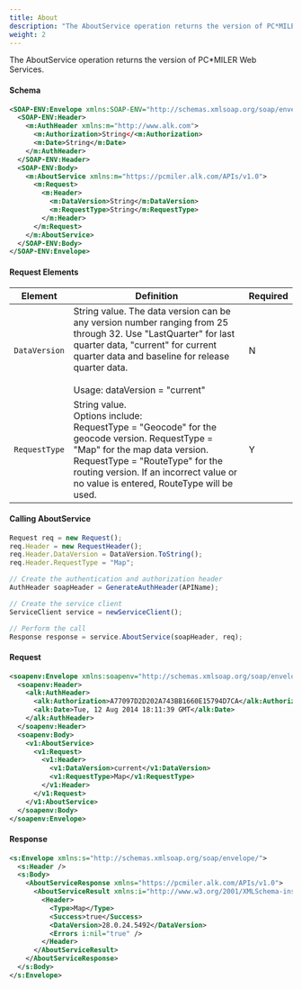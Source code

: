 ```yaml
---
title: About
description: "The AboutService operation returns the version of PC*MILER Web Services"
weight: 2
---
```


The AboutService operation returns the version of PC\*MILER Web Services.

#### Schema

```xml
<SOAP-ENV:Envelope xmlns:SOAP-ENV="http://schemas.xmlsoap.org/soap/envelope/" xmlns:SOAP-ENC="http://schemas.xmlsoap.org/soap/encoding/" xmlns:xsi="http://www.w3.org/2001/XMLSchema-instance" xmlns:xsd="http://www.w3.org/2001/XMLSchema">
  <SOAP-ENV:Header>
    <m:AuthHeader xmlns:m="http://www.alk.com">
      <m:Authorization>String</<m:Authorization>
      <m:Date>String</m:Date>
    </m:AuthHeader>
  </SOAP-ENV:Header>
  <SOAP-ENV:Body>
    <m:AboutService xmlns:m="https://pcmiler.alk.com/APIs/v1.0">
      <m:Request>
        <m:Header>
          <m:DataVersion>String</m:DataVersion>
          <m:RequestType>String</m:RequestType>
        </m:Header>
      </m:Request>
    </m:AboutService>
  </SOAP-ENV:Body>
</SOAP-ENV:Envelope>
```

#### Request Elements

<style>
main td:first-child {min-width:99px}
</style>

| Element       | Definition                                                                                                                                                                                                                                                   | Required |
| ------------- | ------------------------------------------------------------------------------------------------------------------------------------------------------------------------------------------------------------------------------------------------------------ | -------- |
| `DataVersion` | String value. The data version can be any version number ranging from 25 through 32. Use "LastQuarter" for last quarter data, "current" for current quarter data and baseline for release quarter data.<br><br>Usage: dataVersion = "current"                | N        |
| `RequestType` | String value.<br>Options include:<br>RequestType = "Geocode" for the geocode version. RequestType = "Map" for the map data version. RequestType = "RouteType" for the routing version. If an incorrect value or no value is entered, RouteType will be used. | Y        |

#### Calling AboutService

```js
Request req = new Request();
req.Header = new RequestHeader();
req.Header.DataVersion = DataVersion.ToString();
req.Header.RequestType = "Map";

// Create the authentication and authorization header
AuthHeader soapHeader = GenerateAuthHeader(APIName);

// Create the service client
ServiceClient service = newServiceClient();

// Perform the call
Response response = service.AboutService(soapHeader, req);
```

#### Request

```xml
<soapenv:Envelope xmlns:soapenv="http://schemas.xmlsoap.org/soap/envelope/" xmlns:alk="http://www.alk.com" xmlns:v1="https://pcmiler.alk.com/APIs/v1.0">
  <soapenv:Header>
    <alk:AuthHeader>
      <alk:Authorization>A77097D2D202A743BB1660E15794D7CA</alk:Authorization>
      <alk:Date>Tue, 12 Aug 2014 18:11:39 GMT</alk:Date>
    </alk:AuthHeader>
  </soapenv:Header>
  <soapenv:Body>
    <v1:AboutService>
      <v1:Request>
        <v1:Header>
          <v1:DataVersion>current</v1:DataVersion>
          <v1:RequestType>Map</v1:RequestType>
        </v1:Header>
      </v1:Request>
    </v1:AboutService>
  </soapenv:Body>
</soapenv:Envelope>
```

#### Response

```xml
<s:Envelope xmlns:s="http://schemas.xmlsoap.org/soap/envelope/">
  <s:Header />
  <s:Body>
    <AboutServiceResponse xmlns="https://pcmiler.alk.com/APIs/v1.0">
      <AboutServiceResult xmlns:i="http://www.w3.org/2001/XMLSchema-instance">
        <Header>
          <Type>Map</Type>
          <Success>true</Success>
          <DataVersion>28.0.24.5492</DataVersion>
          <Errors i:nil="true" />
        </Header>
      </AboutServiceResult>
    </AboutServiceResponse>
  </s:Body>
</s:Envelope>
```
